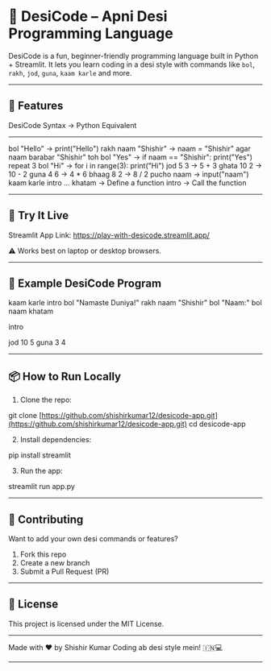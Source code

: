 

# 🧠 DesiCode – Apni Desi Programming Language

DesiCode is a fun, beginner-friendly programming language built in Python + Streamlit. It lets you learn coding in a desi style with commands like `bol`, `rakh`, `jod`, `guna`, `kaam karle` and more.

---

## 🌟 Features

DesiCode Syntax                                → Python Equivalent

---

bol "Hello"                                     → print("Hello")
rakh naam "Shishir"                             → naam = "Shishir"
agar naam barabar "Shishir" toh bol "Yes"       → if naam == "Shishir": print("Yes")
repeat 3 bol "Hi"                               → for i in range(3): print("Hi")
jod 5 3                                         → 5 + 3
ghata 10 2                                      → 10 - 2
guna 4 6                                        → 4 \* 6
bhaag 8 2                                       → 8 / 2
pucho naam                                      → input("naam")
kaam karle intro ... khatam                    → Define a function
intro                                           → Call the function

---

## 🚀 Try It Live

Streamlit App Link: https://play-with-desicode.streamlit.app/

⚠️ Works best on laptop or desktop browsers.

---

## 🧪 Example DesiCode Program

kaam karle intro
bol "Namaste Duniya!"
rakh naam "Shishir"
bol "Naam:"
bol naam
khatam

intro

jod 10 5
guna 3 4

---

## 📦 How to Run Locally

1. Clone the repo:

git clone [https://github.com/shishirkumar12/desicode-app.git](https://github.com/shishirkumar12/desicode-app.git)
cd desicode-app

2. Install dependencies:

pip install streamlit

3. Run the app:

streamlit run app.py

---

## 🤝 Contributing

Want to add your own desi commands or features?

1. Fork this repo
2. Create a new branch
3. Submit a Pull Request (PR)

---

## 📄 License

This project is licensed under the MIT License.

---

Made with ❤️ by Shishir Kumar
Coding ab desi style mein! 🇮🇳💻

---

